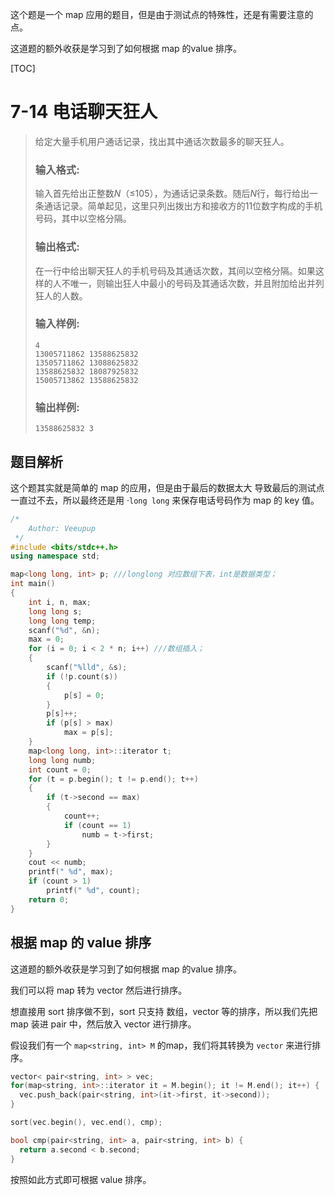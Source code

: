 这个题是一个 map 应用的题目，但是由于测试点的特殊性，还是有需要注意的点。

这道题的额外收获是学习到了如何根据 map 的value 排序。

[TOC]

# 7-14 电话聊天狂人

> 给定大量手机用户通话记录，找出其中通话次数最多的聊天狂人。
>
> ### 输入格式:
>
> 输入首先给出正整数*N*（≤105），为通话记录条数。随后*N*行，每行给出一条通话记录。简单起见，这里只列出拨出方和接收方的11位数字构成的手机号码，其中以空格分隔。
>
> ### 输出格式:
>
> 在一行中给出聊天狂人的手机号码及其通话次数，其间以空格分隔。如果这样的人不唯一，则输出狂人中最小的号码及其通话次数，并且附加给出并列狂人的人数。
>
> ### 输入样例:
>
> ```in
> 4
> 13005711862 13588625832
> 13505711862 13088625832
> 13588625832 18087925832
> 15005713862 13588625832
> ```
>
> ### 输出样例:
>
> ```out
> 13588625832 3
> ```

## 题目解析

这个题其实就是简单的 map 的应用，但是由于最后的数据太大
导致最后的测试点一直过不去，所以最终还是用 ·`long long` 来保存电话号码作为 map 的 key 值。

```cpp
/*
    Author: Veeupup
 */
#include <bits/stdc++.h>
using namespace std;

map<long long, int> p; ///longlong 对应数组下表，int是数据类型；
int main()
{
    int i, n, max;
    long long s;
    long long temp;
    scanf("%d", &n);
    max = 0;
    for (i = 0; i < 2 * n; i++) ///数组插入；
    {
        scanf("%lld", &s);
        if (!p.count(s))
        {
            p[s] = 0;
        }
        p[s]++;
        if (p[s] > max)
            max = p[s];
    }
    map<long long, int>::iterator t;
    long long numb;
    int count = 0;
    for (t = p.begin(); t != p.end(); t++)
    {
        if (t->second == max)
        {
            count++;
            if (count == 1)
                numb = t->first;
        }
    }
    cout << numb;
    printf(" %d", max);
    if (count > 1)
        printf(" %d", count);
    return 0;
}
```



## 根据 map 的 value 排序

这道题的额外收获是学习到了如何根据 map 的value 排序。

我们可以将 map 转为 vector 然后进行排序。

想直接用 sort  排序做不到，sort 只支持 数组，vector 等的排序，所以我们先把 map 装进 pair 中，然后放入 vector 进行排序。

假设我们有一个 `map<string, int> M` 的map，我们将其转换为 `vector` 来进行排序。

```cpp
vector< pair<string, int> > vec;
for(map<string, int>::iterator it = M.begin(); it != M.end(); it++) {
  vec.push_back(pair<string, int>(it->first, it->second));
}

sort(vec.begin(), vec.end(), cmp);

bool cmp(pair<string, int> a, pair<string, int> b) {
  return a.second < b.second;
}
```

按照如此方式即可根据 value 排序。